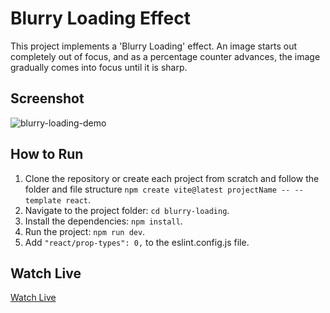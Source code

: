 # Blurry Loading Effect

This project implements a 'Blurry Loading' effect. An image starts out completely out of focus, and as a percentage counter advances, the image gradually comes into focus until it is sharp.

## Screenshot

![blurry-loading-demo](./blurry-loading-demo.gif)

## How to Run

1. Clone the repository or create each project from scratch and follow the folder and file structure `npm create vite@latest projectName -- --template react`.
2. Navigate to the project folder: `cd blurry-loading`.
3. Install the dependencies: `npm install`.
4. Run the project: `npm run dev`.
5. Add `"react/prop-types": 0,` to the eslint.config.js file.

## Watch Live

[Watch Live](https://blurry-loading-delta.vercel.app/)
